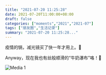 ```yaml
---
title: "2021-07-20 11:25:28"
date: 2021-07-20T11:00:00+08:00
draft: false
categories: ["moments","2021","2021-07"]
tags: ["朋友圈","生活记录"]
summary: "2021-07-20 11:25:28..."
---
```


疫情的锅，减光镜买了快一年才用上。🥲

Anyway，现在我也有丝般顺滑的“牛奶瀑布”咯！🥰

![Media 1](/Moments/photos/2021-07-20/202107201125280.jpg)

